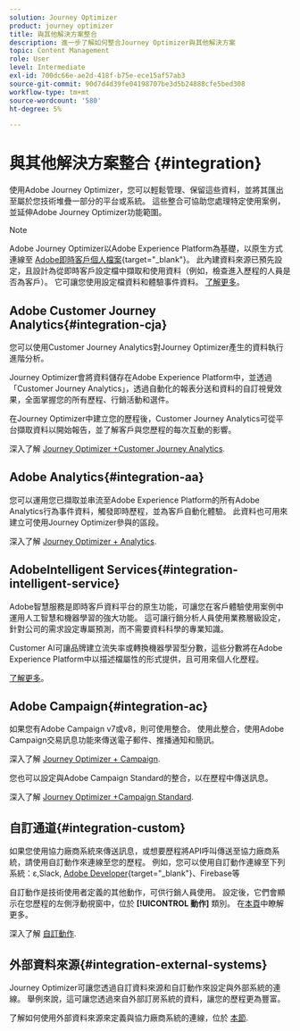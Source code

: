 ```yaml
---
solution: Journey Optimizer
product: journey optimizer
title: 與其他解決方案整合
description: 進一步了解如何整合Journey Optimizer與其他解決方案
topic: Content Management
role: User
level: Intermediate
exl-id: 700dc66e-ae2d-418f-b75e-ece15af57ab3
source-git-commit: 90d7d4d39fe04198707be3d5b24888cfe5bed308
workflow-type: tm+mt
source-wordcount: '580'
ht-degree: 5%

---
```


# 與其他解決方案整合 {#integration}

使用Adobe Journey Optimizer，您可以輕鬆管理、保留這些資料，並將其匯出至屬於您技術堆疊一部分的平台或系統。 這些整合可協助您處理特定使用案例，並延伸Adobe Journey Optimizer功能範圍。

>[!NOTE]
>
> Adobe Journey Optimizer以Adobe Experience Platform為基礎，以原生方式連線至 [Adobe即時客戶個人檔案](https://experienceleague.adobe.com/docs/experience-platform/profile/home.html?lang=zh-Hant){target=&quot;_blank&quot;}。 此內建資料來源已預先設定，且設計為從即時客戶設定檔中擷取和使用資料（例如，檢查進入歷程的人員是否為客戶）。 它可讓您使用設定檔資料和體驗事件資料。 [了解更多](../datasource/adobe-experience-platform-data-source.md)。

## Adobe Customer Journey Analytics{#integration-cja}

您可以使用Customer Journey Analytics對Journey Optimizer產生的資料執行進階分析。

Journey Optimizer會將資料儲存在Adobe Experience Platform中，並透過「Customer Journey Analytics」，透過自動化的報表分送和資料的自訂視覺效果，全面掌握您的所有歷程、行銷活動和選件。

在Journey Optimizer中建立您的歷程後，Customer Journey Analytics可從平台擷取資料以開始報告，並了解客戶與您歷程的每次互動的影響。

深入了解 [Journey Optimizer +Customer Journey Analytics](../reports/cja-ajo.md).

## Adobe Analytics{#integration-aa}

您可以運用您已擷取並串流至Adobe Experience Platform的所有Adobe Analytics行為事件資料，觸發即時歷程，並為客戶自動化體驗。 此資料也可用來建立可使用Journey Optimizer參與的區段。

深入了解 [Journey Optimizer + Analytics](../event/about-analytics.md).

## AdobeIntelligent Services{#integration-intelligent-service}

Adobe智慧服務是即時客戶資料平台的原生功能，可讓您在客戶體驗使用案例中運用人工智慧和機器學習的強大功能。 這可讓行銷分析人員使用業務層級設定，針對公司的需求設定專屬預測，而不需要資料科學的專業知識。

Customer AI可讓品牌建立流失率或轉換機器學習型分數，這些分數將在Adobe Experience Platform中以描述檔屬性的形式提供，且可用來個人化歷程。

[了解更多](../building-journeys/ai-services-overview.md)。


## Adobe Campaign{#integration-ac}

如果您有Adobe Campaign v7或v8，則可使用整合。 使用此整合，使用Adobe Campaign交易訊息功能來傳送電子郵件、推播通知和簡訊。

深入了解 [Journey Optimizer + Campaign](../building-journeys/ajo-ac.md).

您也可以設定與Adobe Campaign Standard的整合，以在歷程中傳送訊息。

深入了解 [Journey Optimizer +Campaign Standard](../building-journeys/ajo-ac.md).

## 自訂通道{#integration-custom}

如果您使用協力廠商系統來傳送訊息，或想要歷程將API呼叫傳送至協力廠商系統，請使用自訂動作來連線至您的歷程。 例如，您可以使用自訂動作連線至下列系統：ε,Slack, [Adobe Developer](https://developer.adobe.com){target=&quot;_blank&quot;}、Firebase等

自訂動作是技術使用者定義的其他動作，可供行銷人員使用。 設定後，它們會顯示在您歷程的左側浮動視窗中，位於 **[!UICONTROL 動作]** 類別。 在[本頁](../building-journeys/about-journey-activities.md#action-activities)中瞭解更多。

深入了解 [自訂動作](../action/about-custom-action-configuration.md).

## 外部資料來源{#integration-external-systems}

Journey Optimizer可讓您透過自訂資料來源和自訂動作來設定與外部系統的連線。 舉例來說，這可讓您透過來自外部訂房系統的資料，讓您的歷程更為豐富。

了解如何使用外部資料來源來定義與協力廠商系統的連線，位於 [本節](../datasource/external-data-sources.md).

